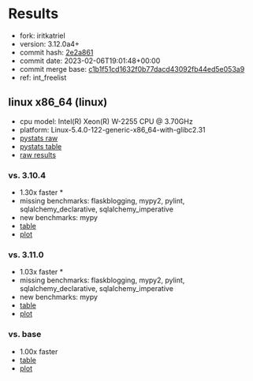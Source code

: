 # Results

- fork: iritkatriel
- version: 3.12.0a4+
- commit hash: [2e2a861](https://github.com/iritkatriel/cpython/commit/2e2a861)
- commit date: 2023-02-06T19:01:48+00:00
- commit merge base: [c1b1f51cd1632f0b77dacd43092fb44ed5e053a9](https://github.com/iritkatriel/cpython/commit/c1b1f51cd1632f0b77dacd43092fb44ed5e053a9)
- ref: int_freelist

## linux x86_64 (linux)

- cpu model: Intel(R) Xeon(R) W-2255 CPU @ 3.70GHz
- platform: Linux-5.4.0-122-generic-x86_64-with-glibc2.31
- [pystats raw](bm-20230206-linux-x86_64-iritkatriel-int_freelist-3.12.0a4%2B-2e2a861-pystats.json)
- [pystats table](bm-20230206-linux-x86_64-iritkatriel-int_freelist-3.12.0a4%2B-2e2a861-pystats.md)
- [raw results](bm-20230206-linux-x86_64-iritkatriel-int_freelist-3.12.0a4%2B-2e2a861.json)

### vs. 3.10.4

- 1.30x faster \*
- missing benchmarks: flaskblogging, mypy2, pylint, sqlalchemy_declarative, sqlalchemy_imperative
- new benchmarks: mypy
- [table](bm-20230206-linux-x86_64-iritkatriel-int_freelist-3.12.0a4%2B-2e2a861-vs-3.10.4.md)
- [plot](bm-20230206-linux-x86_64-iritkatriel-int_freelist-3.12.0a4%2B-2e2a861-vs-3.10.4.png)

### vs. 3.11.0

- 1.03x faster \*
- missing benchmarks: flaskblogging, mypy2, pylint, sqlalchemy_declarative, sqlalchemy_imperative
- new benchmarks: mypy
- [table](bm-20230206-linux-x86_64-iritkatriel-int_freelist-3.12.0a4%2B-2e2a861-vs-3.11.0.md)
- [plot](bm-20230206-linux-x86_64-iritkatriel-int_freelist-3.12.0a4%2B-2e2a861-vs-3.11.0.png)

### vs. base

- 1.00x faster
- [table](bm-20230206-linux-x86_64-iritkatriel-int_freelist-3.12.0a4%2B-2e2a861-vs-base.md)
- [plot](bm-20230206-linux-x86_64-iritkatriel-int_freelist-3.12.0a4%2B-2e2a861-vs-base.png)


